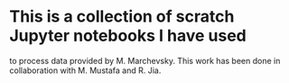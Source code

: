 # This is a collection of scratch Jupyter notebooks I have used
to process data provided by M. Marchevsky. This work has been done
in collaboration with M. Mustafa and R. Jia. 
